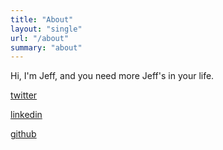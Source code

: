 ```yaml
---
title: "About"
layout: "single"
url: "/about"
summary: "about"
---
```


Hi, I'm Jeff, and you need more Jeff's in your life.

[twitter](https://twitter.com/jefbrr)

[linkedin](https://linkedin.com/in/jeffruane)

[github](https://github.com/jbrr)
